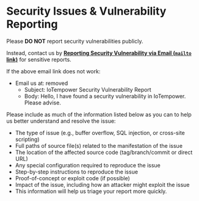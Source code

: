 # Security Issues & Vulnerability Reporting

Please **DO NOT** report security vulnerabilities publicly. 

Instead, contact us by **<a href="mailto:removed?&subject=IoTempower Security Vulnerability Report&body=Hello,%20I%20have%20found%20a%20security%20vulnerability%20in%20IoTempower.%20Please%20advise.">Reporting Security Vulnerability via Email (`mailto` link)</a>** for sensitive reports.

If the above email link does not work:
- Email us at: removed
  - Subject: IoTempower Security Vulnerability Report
  - Body: Hello, I have found a security vulnerability in IoTempower. Please advise.

Please include as much of the information listed below as you can to help us better understand and resolve the issue:
  - The type of issue (e.g., buffer overflow, SQL injection, or cross-site scripting)
  - Full paths of source file(s) related to the manifestation of the issue
  - The location of the affected source code (tag/branch/commit or direct URL)
  - Any special configuration required to reproduce the issue
  - Step-by-step instructions to reproduce the issue
  - Proof-of-concept or exploit code (if possible)
  - Impact of the issue, including how an attacker might exploit the issue
  - This information will help us triage your report more quickly.
